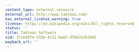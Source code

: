 ```yaml
---
content_type: external-resource
external_url: http://www.tableau.com/
has_external_license_warning: true
license: https://en.wikipedia.org/wiki/All_rights_reserved
status: ''
title: Tableau Software
uid: 37c6dd7e-532b-4111-ba83-dfb62e1b3a82
wayback_url: ''
---
```


